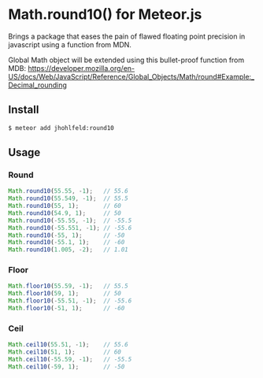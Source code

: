 # Math.round10() for Meteor.js

Brings a package that eases the pain of flawed floating point precision in javascript using a function from MDN.

Global Math object will be extended using this bullet-proof function from MDB: https://developer.mozilla.org/en-US/docs/Web/JavaScript/Reference/Global_Objects/Math/round#Example:_Decimal_rounding

## Install

````bash
$ meteor add jhohlfeld:round10
````

## Usage

### Round

````javascript
Math.round10(55.55, -1);   // 55.6
Math.round10(55.549, -1);  // 55.5
Math.round10(55, 1);       // 60
Math.round10(54.9, 1);     // 50
Math.round10(-55.55, -1);  // -55.5
Math.round10(-55.551, -1); // -55.6
Math.round10(-55, 1);      // -50
Math.round10(-55.1, 1);    // -60
Math.round10(1.005, -2);   // 1.01
````

### Floor

````javascript
Math.floor10(55.59, -1);   // 55.5
Math.floor10(59, 1);       // 50
Math.floor10(-55.51, -1);  // -55.6
Math.floor10(-51, 1);      // -60
````

### Ceil

````javascript
Math.ceil10(55.51, -1);    // 55.6
Math.ceil10(51, 1);        // 60
Math.ceil10(-55.59, -1);   // -55.5
Math.ceil10(-59, 1);       // -50
````
